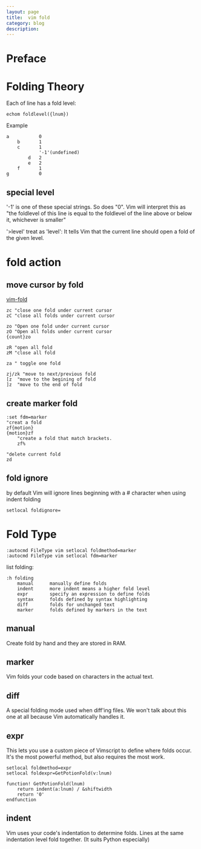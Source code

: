 ```yaml
---
layout: page
title:	vim fold
category: blog
description: 
---
```

# Preface

# Folding Theory
Each of line has a fold level:

	echom foldlevel({lnum})

Example

	a           0
		b       1
		c       1
				'-1'(undefined)
			d   2
			e   2
		f       1
	g           0

## special level
'-1' is one of these special strings. So does "0".
Vim will interpret this as "the foldlevel of this line is equal to the foldlevel of the line above or below it, whichever is smaller"

'>level' treat as 'level': It tells Vim that the current line should open a fold of the given level.


# fold action

## move cursor by fold
[vim-fold](/p/vim-fold)

    zc "close one fold under current cursor
    zC "close all folds under current cursor

    zo "Open one fold under current cursor
    zO "Open all folds under current cursor
    {count}zo

	zR "open all fold
	zM "close all fold

	za " toggle one fold

    zj/zk "move to next/previous fold
    [z  "move to the begining of fold
    ]z  "move to the end of fold

## create marker fold

    :set fdm=marker
    "creat a fold
    zf{motion}
    {motion}zf
        "create a fold that match brackets.
        zf%

    "delete current fold
    zd

## fold ignore
by default Vim will ignore lines beginning with a # character when using indent folding

	setlocal foldignore=

# Fold Type

    :autocmd FileType vim setlocal foldmethod=marker
    :autocmd FileType vim setlocal fdm=marker

list folding:

    :h folding
        manual		manually define folds
        indent		more indent means a higher fold level
        expr		specify an expression to define folds
        syntax		folds defined by syntax highlighting
        diff		folds for unchanged text
        marker		folds defined by markers in the text

## manual
Create fold by hand and they are stored in RAM.

## marker
Vim folds your code based on characters in the actual text.

## diff
A special folding mode used when diff'ing files. We won't talk about this one at all because Vim automatically handles it.

## expr
This lets you use a custom piece of Vimscript to define where folds occur. It's the most powerful method, but also requires the most work. 

	setlocal foldmethod=expr
	setlocal foldexpr=GetPotionFold(v:lnum)

	function! GetPotionFold(lnum)
		return indent(a:lnum) / &shiftwidth
		return '0'
	endfunction

## indent
Vim uses your code's indentation to determine folds. Lines at the same indentation level fold together. (It suits Python especially)
